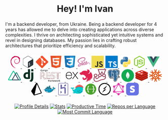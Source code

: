<h1 align="center">Hey! I'm Ivan </h1>

###
<div align="left">
<p> I'm a backend developer, from Ukraine. 
Being a backend developer for 4 years has allowed me to delve into creating applications across diverse complexities. 
I thrive on architecting sophisticated yet intuitive systems and revel in designing databases. 
My passion lies in crafting robust architectures that prioritize efficiency and scalability.
</p>
</div>

###

<div align="center">
  <a href="https://www.debian.org/" target="_blank">
    <img src="img/debian.png" height="40" alt="debian" />
  </a>
  <a href="https://www.gnu.org/software/bash/manual/bash.html" target="_blank">
    <img src="img/bash.svg" height="40" alt="bash"/> 
  </a>
  <a href="https://git-scm.com/" target="_blank">
    <img src="img/git.svg" height="40" alt="git" />
  </a>
  <a href="https://developer.mozilla.org/en-US/docs/Learn/HTML" target="_blank">
    <img src="img/html.svg" height="40" alt="html" /> 
  </a>
  <a href="https://developer.mozilla.org/en-US/docs/Learn/CSS" target="_blank">
    <img src="img/css.svg" height="40" alt="css" /> 
  </a>
  <a href="https://sass-lang.com/" target="_blank">
    <img src="img/sass.svg" height="40" alt="sass" /> 
  </a>
  <a href="https://developer.mozilla.org/en-US/docs/Learn/JavaScript" target="_blank">
    <img src="img/js.svg" height="40" alt="js" /> 
  </a>
  <a href="https://www.typescriptlang.org/" target="_blank">
    <img src="img/ts.svg" height="40" alt="ts" /> 
  </a>
  <a href="https://www.python.org/" target="_blank">
    <img src="img/python.svg" height="40" alt="python" /> 
  </a>
  <a href="https://nodejs.org/" target="_blank">
    <img src="img/node.svg" height="40" alt="nodejs" /> 
  </a>
  <a href="https://vuejs.org/" target="_blank">
    <img src="img/vue.svg" height="40" alt="vuejs" /> 
  </a>
  <a href="https://nuxt.com/" target="_blank">
    <img src="img/nuxt.svg" height="40" alt="nuxtjs" /> 
  </a>
  <a href="https://www.djangoproject.com/" target="_blank">
    <img src="img/django.svg" height="40" alt="django" /> 
  </a>
  <a href="https://www.django-rest-framework.org/" target="_blank">
    <img src="img/drf.png" height="40" alt="django rest framework"/>
  </a>
  <a href="https://expressjs.com/" target="_blank">
    <img src="img/express.svg" height="40" alt="express" /> 
  </a>
  <a href="https://nestjs.com/" target="_blank">
    <img src="img/nest.svg" height="40" alt="nestjs" /> 
  </a>
  <a href="https://jestjs.io/" target="_blank">
    <img src="img/jest.svg" height="40" alt="jest" /> 
  </a>
  <a href="https://www.postgresql.org/" target="_blank">
    <img src="img/pg.svg" height="40" alt="postgres" /> 
  </a>
  <a href="https://www.mongodb.com/" target="_blank">
    <img src="img/mongodb.svg" height="40" alt="mongodb" />
  </a>
  <a href="https://redis.io/" target="_blank">
    <img src="img/redis.svg" height="40" alt="redis" /> 
  </a>
  <a href="https://knexjs.org/" target="_blank">
    <img src="img/knex.png" height="40" alt="knex" /> 
  </a>
  <a href="https://www.prisma.io/" target="_blank">
    <img src="img/prisma.png" height="40" alt="prisma" />
  </a>
  <a href="https://www.docker.com/" target="_blank">
    <img src="img/docker.svg" height="40" alt="docker" /> 
  </a>
  <a href="https://www.heroku.com/" target="_blank">
    <img src="img/heroku.svg" height="40" alt="heroku" /> 
  </a>
  <a href="https://dokku.com/" target="_blank">
    <img src="img/dokku.png" height="40" alt="dokku" />
  </a>
  <a href="https://swagger.io/" target="_blank">
    <img src="img/swagger.png" height="40" alt="swagger" />
  </a>
  <a href="https://socket.io/" target="_blank">
    <img src="img/socketio.png" height="40" alt="websocket" />
  </a>
  <a href="https://graphql.org/" target="_blank">
    <img src="img/graphql.png" height="40" alt="graphql" />
  </a>
  <a href="https://stripe.com/" target="_blank">
    <img src="img/stripe.webp" height="40" alt="stripe" />
  </a>
</div>

###

<div align="center">

[![Profile Details](http://github-profile-summary-cards.vercel.app/api/cards/profile-details?username=mebius01&theme=default)](http://github.com/mebius01) 
[![Stats](http://github-profile-summary-cards.vercel.app/api/cards/stats?username=mebius01&theme=default)](http://github.com/mebius01) [![Productive Time](http://github-profile-summary-cards.vercel.app/api/cards/productive-time?username=mebius01&theme=default&utcOffset=8)](http://github.com/mebius01)
[![Repos per Language](http://github-profile-summary-cards.vercel.app/api/cards/repos-per-language?username=mebius01&theme=default)](http://github.com/mebius01) [![Most Commit Language](http://github-profile-summary-cards.vercel.app/api/cards/most-commit-language?username=mebius01&theme=default)](http://github.com/mebius01)

</div>
